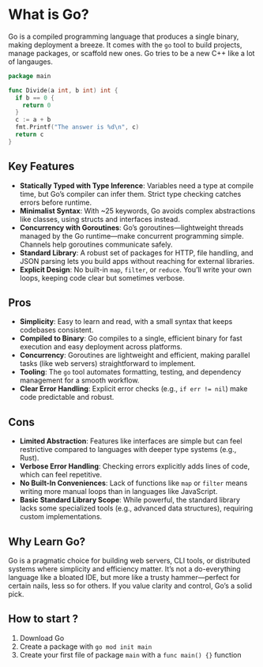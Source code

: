 # What is Go?

Go is a compiled programming language that produces a single binary, making deployment a breeze. It comes with the `go` tool to build projects, manage packages, or scaffold new ones. Go tries to be a new C++ like a lot of langauges.

```go
package main

func Divide(a int, b int) int {
  if b == 0 {
    return 0
  }
  c := a + b
  fmt.Printf("The answer is %d\n", c)
  return c
}
```

## Key Features
- **Statically Typed with Type Inference**: Variables need a type at compile time, but Go’s compiler can infer them. Strict type checking catches errors before runtime.
- **Minimalist Syntax**: With ~25 keywords, Go avoids complex abstractions like classes, using structs and interfaces instead.
- **Concurrency with Goroutines**: Go’s goroutines—lightweight threads managed by the Go runtime—make concurrent programming simple. Channels help goroutines communicate safely.
- **Standard Library**: A robust set of packages for HTTP, file handling, and JSON parsing lets you build apps without reaching for external libraries.
- **Explicit Design**: No built-in `map`, `filter`, or `reduce`. You’ll write your own loops, keeping code clear but sometimes verbose.

## Pros
- **Simplicity**: Easy to learn and read, with a small syntax that keeps codebases consistent.
- **Compiled to Binary**: Go compiles to a single, efficient binary for fast execution and easy deployment across platforms.
- **Concurrency**: Goroutines are lightweight and efficient, making parallel tasks (like web servers) straightforward to implement.
- **Tooling**: The `go` tool automates formatting, testing, and dependency management for a smooth workflow.
- **Clear Error Handling**: Explicit error checks (e.g., `if err != nil`) make code predictable and robust.

## Cons
- **Limited Abstraction**: Features like interfaces are simple but can feel restrictive compared to languages with deeper type systems (e.g., Rust).
- **Verbose Error Handling**: Checking errors explicitly adds lines of code, which can feel repetitive.
- **No Built-In Conveniences**: Lack of functions like `map` or `filter` means writing more manual loops than in languages like JavaScript.
- **Basic Standard Library Scope**: While powerful, the standard library lacks some specialized tools (e.g., advanced data structures), requiring custom implementations.

## Why Learn Go?
Go is a pragmatic choice for building web servers, CLI tools, or distributed systems where simplicity and efficiency matter. It’s not a do-everything language like a bloated IDE, but more like a trusty hammer—perfect for certain nails, less so for others. If you value clarity and control, Go’s a solid pick.

## How to start ?

1. Download Go
2. Create a package with `go mod init main`
3. Create your first file of package `main` with a `func main() {}` function
